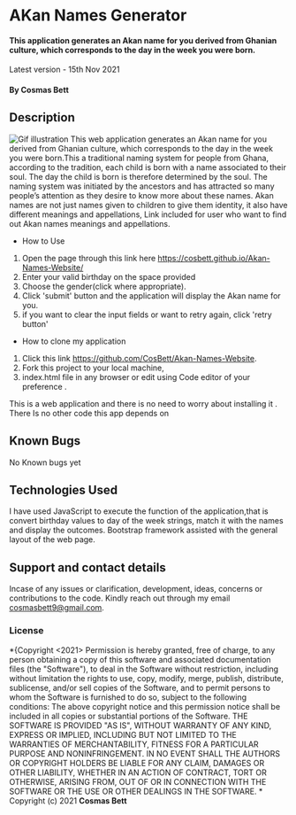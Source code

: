 # AKan Names Generator
#### This application generates an Akan name for you derived from Ghanian culture, which corresponds to the day in the week you were born.
Latest version - 15th Nov 2021
#### By **Cosmas Bett**
## Description
![Gif illustration](images/readme.gif)
This web application generates an Akan name for you derived from Ghanian culture, which corresponds to the day in the week you were born.This a traditional naming system for people from Ghana, according to the tradition, each child is born with a name associated to their soul. The day the child is born is therefore determined by the soul. 
The naming system was initiated by the ancestors and has attracted so many people’s attention as they desire to know more about these names.
Akan names are not just names given to children to give them identity, it  also have different meanings and appellations, Link included for user who want to find out Akan names meanings and appellations.
* How to Use
1. Open the page through this link here https://cosbett.github.io/Akan-Names-Website/
2. Enter your valid birthday on the space provided
3. Choose the gender(click where appropriate).
4. Click 'submit' button and the application will display the Akan name for you.
5. if you want to clear the input fields or want to retry again, click 'retry button'
* How to clone my application
1. Click this link https://github.com/CosBett/Akan-Names-Website.
2. Fork this project to your local machine,
3. index.html file in any browser or edit using Code editor of your preference .

This is a web application and there is no need to worry about installing it . There Is no other code this app depends on
## Known Bugs
No Known bugs yet 
## Technologies Used
I have used JavaScript to execute the function of the application,that is convert birthday values to day of the week strings, match it with the names and display the outcomes. Bootstrap framework assisted with the general layout of the web page.
## Support and contact details
Incase of any issues or clarification, development, ideas, concerns or contributions to the code.  Kindly reach out through my email cosmasbett9@gmail.com.
### License
*{Copyright <2021> <Cosmas Bett>
Permission is hereby granted, free of charge, to any person obtaining a copy of this software and associated documentation files (the "Software"), to deal in the Software without restriction, including without limitation the rights to use, copy, modify, merge, publish, distribute, sublicense, and/or sell copies of the Software, and to permit persons to whom the Software is furnished to do so, subject to the following conditions:
The above copyright notice and this permission notice shall be included in all copies or substantial portions of the Software.
THE SOFTWARE IS PROVIDED "AS IS", WITHOUT WARRANTY OF ANY KIND, EXPRESS OR IMPLIED, INCLUDING BUT NOT LIMITED TO THE WARRANTIES OF MERCHANTABILITY, FITNESS FOR A PARTICULAR PURPOSE AND NONINFRINGEMENT. IN NO EVENT SHALL THE AUTHORS OR COPYRIGHT HOLDERS BE LIABLE FOR ANY CLAIM, DAMAGES OR OTHER LIABILITY, WHETHER IN AN ACTION OF CONTRACT, TORT OR OTHERWISE, ARISING FROM, OUT OF OR IN CONNECTION WITH THE SOFTWARE OR THE USE OR OTHER DEALINGS IN THE SOFTWARE.
*
Copyright (c) 2021 **Cosmas Bett**
  
